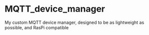 # MQTT_device_manager
My custom MQTT device manager, designed to be as lightweight as possible, and RasPi compatible
